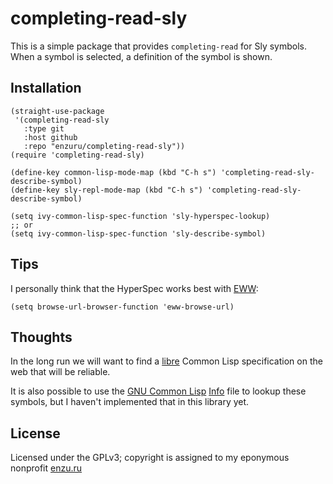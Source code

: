 # completing-read-sly

This is a simple package that provides `completing-read` for Sly symbols. When a symbol is selected, a definition of the symbol is shown.

## Installation

```
(straight-use-package
 '(completing-read-sly
   :type git
   :host github
   :repo "enzuru/completing-read-sly"))
(require 'completing-read-sly)

(define-key common-lisp-mode-map (kbd "C-h s") 'completing-read-sly-describe-symbol)
(define-key sly-repl-mode-map (kbd "C-h s") 'completing-read-sly-describe-symbol)

(setq ivy-common-lisp-spec-function 'sly-hyperspec-lookup)
;; or
(setq ivy-common-lisp-spec-function 'sly-describe-symbol)
```

## Tips

I personally think that the HyperSpec works best with [EWW](https://www.gnu.org/software/emacs/manual/html_mono/eww.html):

```
(setq browse-url-browser-function 'eww-browse-url)
```

## Thoughts

In the long run we will want to find a [libre](https://www.gnu.org/philosophy/free-sw.en.html) Common Lisp specification on the web that will be reliable.

It is also possible to use the [GNU Common Lisp](https://www.gnu.org/software/gcl/) [Info](https://www.gnu.org/software/emacs/manual/html_mono/info.html) file to lookup these symbols, but I haven't implemented that in this library yet.

## License

Licensed under the GPLv3; copyright is assigned to my eponymous nonprofit [enzu.ru](https://enzu.ru)
